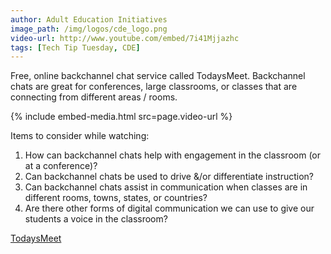 ```yaml
---
author: Adult Education Initiatives
image_path: /img/logos/cde_logo.png
video-url: http://www.youtube.com/embed/7i41Mjjazhc
tags: [Tech Tip Tuesday, CDE]
---
```

Free, online backchannel chat service called TodaysMeet. Backchannel chats are great for conferences, large classrooms, or classes that are connecting from different areas / rooms.

{% include embed-media.html src=page.video-url %}

Items to consider while watching:

  1.  How can backchannel chats help with engagement in the classroom (or at a conference)?
  2.  Can backchannel chats be used to drive &/or differentiate instruction?
  3.  Can backchannel chats assist in communication when classes are in different rooms, towns, states, or countries?
  4.  Are there other forms of digital communication we can use to give our students a voice in the classroom?

[TodaysMeet](http://todaysmeet.com/)
